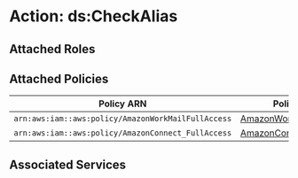 # Action: ds:CheckAlias

## Attached Roles

## Attached Policies

| Policy ARN | Policy Name |
|------------|-------------|
| `arn:aws:iam::aws:policy/AmazonWorkMailFullAccess` | [AmazonWorkMailFullAccess](../policies.md#amazonworkmailfullaccess) |
| `arn:aws:iam::aws:policy/AmazonConnect_FullAccess` | [AmazonConnect_FullAccess](../policies.md#amazonconnect_fullaccess) |

## Associated Services

